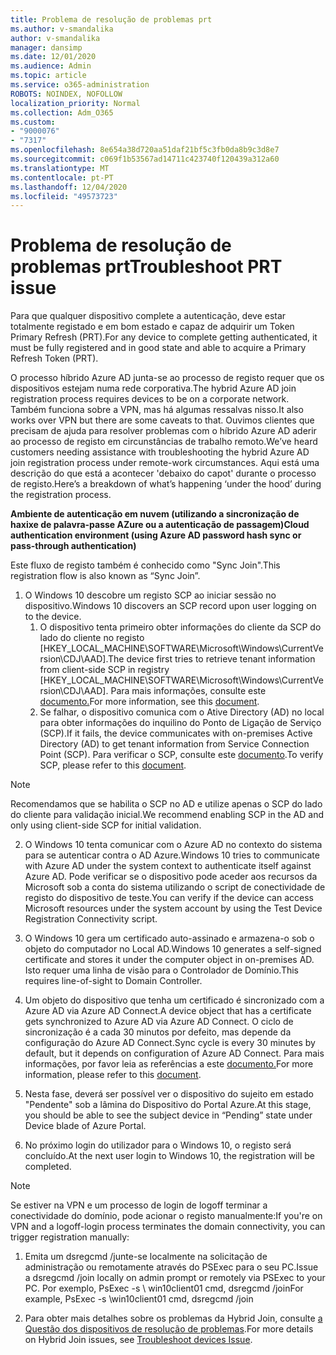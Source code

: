```yaml
---
title: Problema de resolução de problemas prt
ms.author: v-smandalika
author: v-smandalika
manager: dansimp
ms.date: 12/01/2020
ms.audience: Admin
ms.topic: article
ms.service: o365-administration
ROBOTS: NOINDEX, NOFOLLOW
localization_priority: Normal
ms.collection: Adm_O365
ms.custom:
- "9000076"
- "7317"
ms.openlocfilehash: 8e654a38d720aa51daf21bf5c3fb0da8b9c3d8e7
ms.sourcegitcommit: c069f1b53567ad14711c423740f120439a312a60
ms.translationtype: MT
ms.contentlocale: pt-PT
ms.lasthandoff: 12/04/2020
ms.locfileid: "49573723"
---
```

# <a name="troubleshoot-prt-issue"></a><span data-ttu-id="b90ea-102">Problema de resolução de problemas prt</span><span class="sxs-lookup"><span data-stu-id="b90ea-102">Troubleshoot PRT issue</span></span>

<span data-ttu-id="b90ea-103">Para que qualquer dispositivo complete a autenticação, deve estar totalmente registado e em bom estado e capaz de adquirir um Token Primary Refresh (PRT).</span><span class="sxs-lookup"><span data-stu-id="b90ea-103">For any device to complete getting authenticated, it must be fully registered and in good state and able to acquire a Primary Refresh Token (PRT).</span></span>

<span data-ttu-id="b90ea-104">O processo híbrido Azure AD junta-se ao processo de registo requer que os dispositivos estejam numa rede corporativa.</span><span class="sxs-lookup"><span data-stu-id="b90ea-104">The hybrid Azure AD join registration process requires devices to be on a corporate network.</span></span> <span data-ttu-id="b90ea-105">Também funciona sobre a VPN, mas há algumas ressalvas nisso.</span><span class="sxs-lookup"><span data-stu-id="b90ea-105">It also works over VPN but there are some caveats to that.</span></span> <span data-ttu-id="b90ea-106">Ouvimos clientes que precisam de ajuda para resolver problemas com o híbrido Azure AD aderir ao processo de registo em circunstâncias de trabalho remoto.</span><span class="sxs-lookup"><span data-stu-id="b90ea-106">We’ve heard customers needing assistance with troubleshooting the hybrid Azure AD join registration process under remote-work circumstances.</span></span> <span data-ttu-id="b90ea-107">Aqui está uma descrição do que está a acontecer 'debaixo do capot' durante o processo de registo.</span><span class="sxs-lookup"><span data-stu-id="b90ea-107">Here’s a breakdown of what’s happening ‘under the hood’ during the registration process.</span></span>

<span data-ttu-id="b90ea-108">**Ambiente de autenticação em nuvem (utilizando a sincronização de haxixe de palavra-passe AZure ou a autenticação de passagem)**</span><span class="sxs-lookup"><span data-stu-id="b90ea-108">**Cloud authentication environment (using Azure AD password hash sync or pass-through authentication)**</span></span>

<span data-ttu-id="b90ea-109">Este fluxo de registo também é conhecido como "Sync Join".</span><span class="sxs-lookup"><span data-stu-id="b90ea-109">This registration flow is also known as “Sync Join”.</span></span>

1. <span data-ttu-id="b90ea-110">O Windows 10 descobre um registo SCP ao iniciar sessão no dispositivo.</span><span class="sxs-lookup"><span data-stu-id="b90ea-110">Windows 10 discovers an SCP record upon user logging on to the device.</span></span>
    1. <span data-ttu-id="b90ea-111">O dispositivo tenta primeiro obter informações do cliente da SCP do lado do cliente no registo [HKEY_LOCAL_MACHINE\SOFTWARE\Microsoft\Windows\CurrentVersion\CDJ\AAD].</span><span class="sxs-lookup"><span data-stu-id="b90ea-111">The device first tries to retrieve tenant information from client-side SCP in registry [HKEY_LOCAL_MACHINE\SOFTWARE\Microsoft\Windows\CurrentVersion\CDJ\AAD].</span></span> <span data-ttu-id="b90ea-112">Para mais informações, consulte este [documento.](https://docs.microsoft.com/azure/active-directory/devices/hybrid-azuread-join-control)</span><span class="sxs-lookup"><span data-stu-id="b90ea-112">For more information, see this [document](https://docs.microsoft.com/azure/active-directory/devices/hybrid-azuread-join-control).</span></span>
    2. <span data-ttu-id="b90ea-113">Se falhar, o dispositivo comunica com o Ative Directory (AD) no local para obter informações do inquilino do Ponto de Ligação de Serviço (SCP).</span><span class="sxs-lookup"><span data-stu-id="b90ea-113">If it fails, the device communicates with on-premises Active Directory (AD) to get tenant information from Service Connection Point (SCP).</span></span> <span data-ttu-id="b90ea-114">Para verificar o SCP, consulte este [documento](https://docs.microsoft.com/azure/active-directory/devices/hybrid-azuread-join-manual#configure-a-service-connection-point).</span><span class="sxs-lookup"><span data-stu-id="b90ea-114">To verify SCP, please refer to this [document](https://docs.microsoft.com/azure/active-directory/devices/hybrid-azuread-join-manual#configure-a-service-connection-point).</span></span> 

> [!NOTE]
> <span data-ttu-id="b90ea-115">Recomendamos que se habilita o SCP no AD e utilize apenas o SCP do lado do cliente para validação inicial.</span><span class="sxs-lookup"><span data-stu-id="b90ea-115">We recommend enabling SCP in the AD and only using client-side SCP for initial validation.</span></span>

2. <span data-ttu-id="b90ea-116">O Windows 10 tenta comunicar com o Azure AD no contexto do sistema para se autenticar contra o AD Azure.</span><span class="sxs-lookup"><span data-stu-id="b90ea-116">Windows 10 tries to communicate with Azure AD under the system context to authenticate itself against Azure AD.</span></span> <span data-ttu-id="b90ea-117">Pode verificar se o dispositivo pode aceder aos recursos da Microsoft sob a conta do sistema utilizando o script de conectividade de registo do dispositivo de teste.</span><span class="sxs-lookup"><span data-stu-id="b90ea-117">You can verify if the device can access Microsoft resources under the system account by using the Test Device Registration Connectivity script.</span></span>

3. <span data-ttu-id="b90ea-118">O Windows 10 gera um certificado auto-assinado e armazena-o sob o objeto do computador no Local AD.</span><span class="sxs-lookup"><span data-stu-id="b90ea-118">Windows 10 generates a self-signed certificate and stores it under the computer object in on-premises AD.</span></span> <span data-ttu-id="b90ea-119">Isto requer uma linha de visão para o Controlador de Domínio.</span><span class="sxs-lookup"><span data-stu-id="b90ea-119">This requires line-of-sight to Domain Controller.</span></span>

4. <span data-ttu-id="b90ea-120">Um objeto do dispositivo que tenha um certificado é sincronizado com a Azure AD via Azure AD Connect.</span><span class="sxs-lookup"><span data-stu-id="b90ea-120">A device object that has a certificate gets synchronized to Azure AD via Azure AD Connect.</span></span> <span data-ttu-id="b90ea-121">O ciclo de sincronização é a cada 30 minutos por defeito, mas depende da configuração do Azure AD Connect.</span><span class="sxs-lookup"><span data-stu-id="b90ea-121">Sync cycle is every 30 minutes by default, but it depends on configuration of Azure AD Connect.</span></span> <span data-ttu-id="b90ea-122">Para mais informações, por favor leia as referências a este [documento.](https://docs.microsoft.com/azure/active-directory/hybrid/how-to-connect-sync-configure-filtering#organizational-unitbased-filtering)</span><span class="sxs-lookup"><span data-stu-id="b90ea-122">For more information, please refer to this [document](https://docs.microsoft.com/azure/active-directory/hybrid/how-to-connect-sync-configure-filtering#organizational-unitbased-filtering).</span></span>

5. <span data-ttu-id="b90ea-123">Nesta fase, deverá ser possível ver o dispositivo do sujeito em estado "Pendente" sob a lâmina do Dispositivo do Portal Azure.</span><span class="sxs-lookup"><span data-stu-id="b90ea-123">At this stage, you should be able to see the subject device in “Pending” state under Device blade of Azure Portal.</span></span>

6. <span data-ttu-id="b90ea-124">No próximo login do utilizador para o Windows 10, o registo será concluído.</span><span class="sxs-lookup"><span data-stu-id="b90ea-124">At the next user login to Windows 10, the registration will be completed.</span></span> 

> [!NOTE]
> <span data-ttu-id="b90ea-125">Se estiver na VPN e um processo de login de logoff terminar a conectividade do domínio, pode acionar o registo manualmente:</span><span class="sxs-lookup"><span data-stu-id="b90ea-125">If you're on VPN and a logoff-login process terminates the domain connectivity, you can trigger registration manually:</span></span>
 1. <span data-ttu-id="b90ea-126">Emita um dsregcmd /junte-se localmente na solicitação de administração ou remotamente através do PSExec para o seu PC.</span><span class="sxs-lookup"><span data-stu-id="b90ea-126">Issue a dsregcmd /join locally on admin prompt or remotely via PSExec to your PC.</span></span> <span data-ttu-id="b90ea-127">Por exemplo, PsExec -s \\ win10client01 cmd, dsregcmd /join</span><span class="sxs-lookup"><span data-stu-id="b90ea-127">For example, PsExec -s \\win10client01 cmd, dsregcmd /join</span></span>

 2. <span data-ttu-id="b90ea-128">Para obter mais detalhes sobre os problemas da Hybrid Join, consulte [a Questão dos dispositivos de resolução de problemas](https://techcommunity.microsoft.com/t5/azure-active-directory-identity/azure-ad-mailbag-frequent-questions-about-using-device-based/ba-p/1257344).</span><span class="sxs-lookup"><span data-stu-id="b90ea-128">For more details on Hybrid Join issues, see [Troubleshoot devices Issue](https://techcommunity.microsoft.com/t5/azure-active-directory-identity/azure-ad-mailbag-frequent-questions-about-using-device-based/ba-p/1257344).</span></span>
